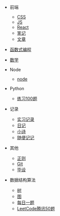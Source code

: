 * 前端
  * [CSS](前端/css/README.md)
  * [JS](前端/js/README.md)
  * [React](前端/React/index.md)
  * [笔记](前端/笔记/index.md)
  * [文章](前端/文章/index.md)

* [函数式编程](fun/index.md)  

* [数学](math/index.md)

* Node
  * [node](node/index.md)

* Python
  * [练习100题](Python/实例练习/index.md)

* 记录
  * [实习记录](小米实习记录/index.md)
  * [日记](diary/index.md)
  * [小诗](poem/index.md)
  * [随便记记](things/index.md)

* 其他
  * [正则](其他/正则/index.md)  
  * [Git](其他/Git/index.md)  
  * [毕设](其他/毕设/index.md)  
 
* 数据结构算法
  * [树](数据结构算法/树/二叉搜索树.md)
  * [图](数据结构算法/图/index.md)
  * [每日一题](数据结构算法/每日一题/README.md)
  * [LeetCode腾讯50题](数据结构算法/LeetCode腾讯50题/index.md)
